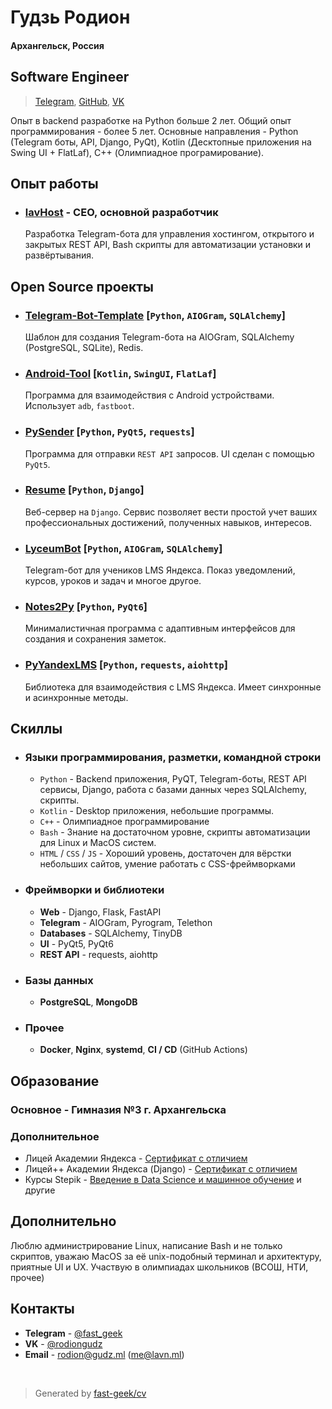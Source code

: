 # Гудзь Родион
 
#### Архангельск, Россия

## Software Engineer

> [Telegram](https://t.me/fast_geek), [GitHub](https://github.com/fast-geek), [VK](https://vk.com/rodiongudz)


Опыт в backend разработке на Python больше 2 лет. Общий опыт программирования - более 5 лет. Основные направления - Python (Telegram боты, API, Django, PyQt), Kotlin (Десктопные приложения на Swing UI + FlatLaf), C++ (Олимпиадное програмирование).


## Опыт работы
* ### [**lavHost**](https://lavhost.ml) - CEO, основной разработчик
    Разработка Telegram-бота для управления хостингом, открытого и закрытых REST API, Bash скрипты для автоматизации установки и развёртывания.


## Open Source проекты
* ### [**Telegram-Bot-Template**](https://github.com/fast-geek/telegram-bot-template) [`Python`, `AIOGram`, `SQLAlchemy`]
    Шаблон для создания Telegram-бота на AIOGram, SQLAlchemy (PostgreSQL, SQLite), Redis.
* ### [**Android-Tool**](https://github.com/fast-geek/Android-Tool) [`Kotlin`, `SwingUI`, `FlatLaf`]
    Программа для взаимодействия с Android устройствами. Использует `adb`, `fastboot`.
* ### [**PySender**](https://github.com/fast-geek/PySender) [`Python`, `PyQt5`, `requests`]
    Программа для отправки `REST API` запросов. UI сделан с помощью `PyQt5`.
* ### [**Resume**](https://github.com/YandexLyceumPP/Resume) [`Python`, `Django`]
    Веб-сервер на `Django`. Сервис позволяет вести простой учет ваших профессиональных достижений, полученных навыков, интересов.
* ### [**LyceumBot**](https://github.com/AYLMS/LyceumBot) [`Python`, `AIOGram`, `SQLAlchemy`]
    Telegram-бот для учеников LMS Яндекса. Показ уведомлений, курсов, уроков и задач и многое другое.
* ### [**Notes2Py**](https://github.com/fast-geek/Notes2Py) [`Python`, `PyQt6`]
    Минималистичная программа с адаптивным интерфейсов для создания и сохранения заметок.
* ### [**PyYandexLMS**](https://github.com/fast-geek/PyYandexLMS) [`Python`, `requests`, `aiohttp`]
    Библиотека для взаимодействия с LMS Яндекса. Имеет синхронные и асинхронные методы.


## Скиллы

* ### Языки программирования, разметки, командной строки
    * `Python` - Backend приложения, PyQT, Telegram-боты, REST API сервисы, Django, работа с базами данных через SQLAlchemy, скрипты.
    * `Kotlin` - Desktop приложения, небольшие программы.
    * `C++` - Олимпиадное программирование
    * `Bash` - Знание на достаточном уровне, скрипты автоматизации для Linux и MacOS систем. 
    * `HTML` / `CSS` / `JS` - Хороший уровень, достаточен для вёрстки небольших сайтов, умение работать с CSS-фреймворками

* ### Фреймворки и библиотеки
    * **Web** - Django, Flask, FastAPI
    * **Telegram** - AIOGram, Pyrogram, Telethon
    * **Databases** - SQLAlchemy, TinyDB
    * **UI** - PyQt5, PyQt6
    * **REST API** - requests, aiohttp

* ### Базы данных
    * **PostgreSQL**,  **MongoDB**

* ### Прочее
    * **Docker**, **Nginx**, **systemd**, **CI / CD** (GitHub Actions)


## Образование
### **Основное** - Гимназия №3 г. Архангельска
### **Дополнительное**
* Лицей Академии Яндекса - [Сертификат с отличием](https://lyceum.yandex.ru/certificate/check/?certNumber=220255757&lastName=Гудзь)
* Лицей++ Академии Яндекса (Django) - [Сертификат с отличием](https://lyceum.yandex.ru/certificate/check/?certNumber=220355757&lastName=Гудзь)
* Курсы Stepik - [Введение в Data Science и машинное обучение](https://stepik.org/cert/1351056) и другие


## Дополнительно
Люблю администрирование Linux, написание Bash и не только скриптов, уважаю MacOS за её unix-подобный терминал и архитектуру, приятные UI и UX. Участвую в олимпиадах школьников (ВСОШ, НТИ, прочее)


## Контакты

* **Telegram** - [@fast_geek](https://t.me/fast_geek)
* **VK** - [@rodiongudz](https://vk.com/rodiongudz)
* **Email** - [rodion@gudz.ml](mailto:rodion@gudz.ml) ([me@lavn.ml](mailto:me@lavn.ml))

<br>

> Generated by [fast-geek/cv](https://github.com/fast-geek/cv)
